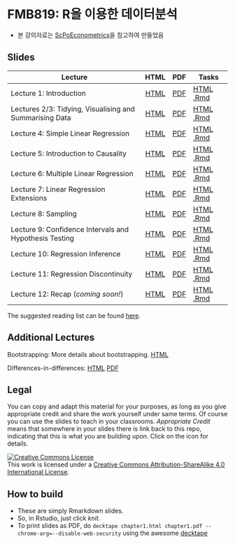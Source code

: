 # FMB819: R을 이용한 데이터분석

-   본 강의자료는 [ScPoEconometrics](https://github.com/ScPoEcon/ScPoEconometrics)을 참고하여 만들었음



## Slides

| Lecture | HTML | PDF | Tasks |
|----------------------|:---------------:|:---------------:|-----------------|
| Lecture 1: Introduction | [HTML](https://raw.githack.com/chung-jiwoong/ScPoMetrics-Slides/master/chapter_intro/chapter_intro.html) | [PDF](https://github.com/chung-jiwoong/ScPoMetrics-Slides/blob/master/chapter_intro/chapter_intro.pdf) | [HTML](https://raw.githack.com/ScPoEcon/ScPoEconometrics-Slides/master/chapter_intro/tasks/intro_tasks.html) [.Rmd](https://raw.githack.com/ScPoEcon/ScPoEconometrics-Slides/master/chapter_intro/tasks/intro_tasks.Rmd) |
| Lectures 2/3: Tidying, Visualising and Summarising Data | [HTML](https://raw.githack.com/ScPoEcon/ScPoEconometrics-Slides/master/chapter_tidy/chapter_tidy.html) | [PDF](https://rawcdn.githack.com/ScPoEcon/ScPoEconometrics-Slides/master/chapter_tidy/chapter_tidy.pdf) | [HTML](https://raw.githack.com/ScPoEcon/ScPoEconometrics-Slides/master/chapter_tidy/tasks/tidy_tasks.html) [.Rmd](https://raw.githack.com/ScPoEcon/ScPoEconometrics-Slides/master/chapter_tidy/tasks/tidy_tasks.Rmd) |
| Lecture 4: Simple Linear Regression | [HTML](https://raw.githack.com/ScPoEcon/ScPoEconometrics-Slides/master/chapter_slr/chapter_slr.html) | [PDF](https://rawcdn.githack.com/ScPoEcon/ScPoEconometrics-Slides/master/chapter_slr/chapter_slr.pdf) | [HTML](https://raw.githack.com/ScPoEcon/ScPoEconometrics-Slides/master/chapter_slr/tasks/slr_tasks.html) [.Rmd](https://raw.githack.com/ScPoEcon/ScPoEconometrics-Slides/master/chapter_slr/tasks/slr_tasks.Rmd) |
| Lecture 5: Introduction to Causality | [HTML](https://raw.githack.com/ScPoEcon/ScPoEconometrics-Slides/master/chapter_causality/chapter_causality.html) | [PDF](https://rawcdn.githack.com/ScPoEcon/ScPoEconometrics-Slides/master/chapter_causality/chapter_causality.pdf) | [HTML](https://raw.githack.com/ScPoEcon/ScPoEconometrics-Slides/master/chapter_causality/tasks/causality_tasks.html) [.Rmd](https://raw.githack.com/ScPoEcon/ScPoEconometrics-Slides/master/chapter_causality/tasks/causality_tasks.Rmd) |
| Lecture 6: Multiple Linear Regression | [HTML](https://raw.githack.com/ScPoEcon/ScPoEconometrics-Slides/master/chapter_mlr/chapter_mlr.html) | [PDF](https://rawcdn.githack.com/ScPoEcon/ScPoEconometrics-Slides/master/chapter_mlr/chapter_mlr.pdf) | [HTML](https://raw.githack.com/ScPoEcon/ScPoEconometrics-Slides/master/chapter_mlr/tasks/mlr_tasks.html) [.Rmd](https://raw.githack.com/ScPoEcon/ScPoEconometrics-Slides/master/chapter_mlr/tasks/mlr_tasks.Rmd) |
| Lecture 7: Linear Regression Extensions | [HTML](https://raw.githack.com/ScPoEcon/ScPoEconometrics-Slides/master/chapter_regext/chapter_regext.html) | [PDF](https://rawcdn.githack.com/ScPoEcon/ScPoEconometrics-Slides/master/chapter_regext/chapter_regext.pdf) | [HTML](https://raw.githack.com/ScPoEcon/ScPoEconometrics-Slides/master/chapter_regext/tasks/regext_tasks.html) [.Rmd](https://raw.githack.com/ScPoEcon/ScPoEconometrics-Slides/master/chapter_regext/tasks/regext_tasks.Rmd) |
| Lecture 8: Sampling | [HTML](https://raw.githack.com/ScPoEcon/ScPoEconometrics-Slides/master/chapter_sampling/chapter_sampling.html) | [PDF](https://rawcdn.githack.com/ScPoEcon/ScPoEconometrics-Slides/master/chapter_sampling/chapter_sampling.pdf) | [HTML](https://raw.githack.com/ScPoEcon/ScPoEconometrics-Slides/master/chapter_sampling/tasks/sampling_tasks.html) [.Rmd](https://raw.githack.com/ScPoEcon/ScPoEconometrics-Slides/master/chapter_sampling/tasks/sampling_tasks.Rmd) |
| Lecture 9: Confidence Intervals and Hypothesis Testing | [HTML](https://raw.githack.com/ScPoEcon/ScPoEconometrics-Slides/master/chapter_ci_hyptest/chapter_ci_hyptest.html) | [PDF](https://rawcdn.githack.com/ScPoEcon/ScPoEconometrics-Slides/master/chapter_ci_hyptest/chapter_ci_hyptest.pdf) | [HTML]() [.Rmd]() |
| Lecture 10: Regression Inference | [HTML](https://raw.githack.com/ScPoEcon/ScPoEconometrics-Slides/master/chapter_reginference/reg_inference.html) | [PDF](https://rawcdn.githack.com/ScPoEcon/ScPoEconometrics-Slides/master/chapter_reginference/reg_inference.pdf) | [HTML](https://raw.githack.com/ScPoEcon/ScPoEconometrics-Slides/master/chapter_reginference/tasks/reginference_tasks.html) [.Rmd](https://raw.githack.com/ScPoEcon/ScPoEconometrics-Slides/master/chapter_reginference/tasks/reginference_tasks.Rmd) |
| Lecture 11: Regression Discontinuity | [HTML](https://raw.githack.com/ScPoEcon/ScPoEconometrics-Slides/master/chapter-RDD/RDD.html) | [PDF](https://rawcdn.githack.com/ScPoEcon/ScPoEconometrics-Slides/master/chapter-RDD/RDD.pdf) | [HTML]() [.Rmd]() |
| Lecture 12: Recap (*coming soon!*) | [HTML]() | [PDF]() | [HTML]() [.Rmd]() |

The suggested reading list can be found [here](https://github.com/ScPoEcon/ScPoEconometrics-Slides/blob/master/syllabus.md).

## Additional Lectures

Bootstrapping: More details about bootstrapping. [HTML](https://raw.githack.com/ScPoEcon/ScPoEconometrics-Slides/master/chapter_bootstrap/boostrap.html)

Differences-in-differences: [HTML](https://raw.githack.com/ScPoEcon/ScPoEconometrics-Slides/master/chapter_did/chapter_did.html) [PDF](https://rawcdn.githack.com/ScPoEcon/ScPoEconometrics-Slides/master/chapter_did/chapter_did.pdf)

## Legal

You can copy and adapt this material for your purposes, as long as you give appropriate credit and share the work yourself under same terms. Of course you can use the slides to teach in your classrooms. *Appropriate Credit* means that somewhere in your slides there is link back to this repo, indicating that this is what you are building upon. Click on the icon for details.

<a rel="license" href="http://creativecommons.org/licenses/by-sa/4.0/"><img src="https://i.creativecommons.org/l/by-sa/4.0/88x31.png" alt="Creative Commons License" style="border-width:0"/></a><br />This work is licensed under a <a rel="license" href="http://creativecommons.org/licenses/by-sa/4.0/">Creative Commons Attribution-ShareAlike 4.0 International License</a>.

## How to build

-   These are simply Rmarkdown slides.
-   So, in Rstudio, just click *knit*.
-   To print slides as PDF, do `decktape chapter1.html chapter1.pdf --chrome-arg=--disable-web-security` using the awesome [decktape](https://github.com/astefanutti/decktape)
